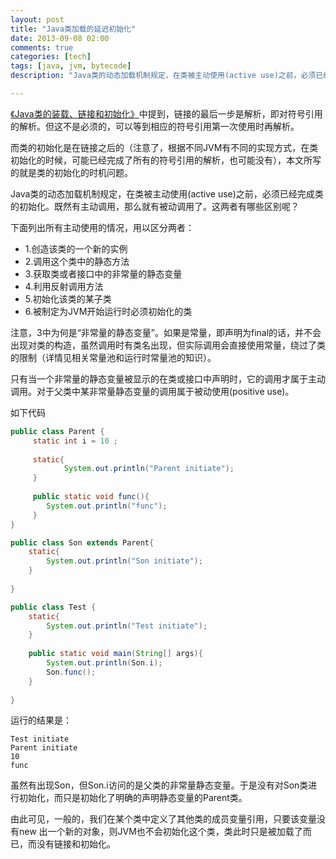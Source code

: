```yaml
---
layout: post
title: "Java类加载的延迟初始化"
date: 2013-09-08 02:00
comments: true
categories: [tech]
tags: [java, jvm, bytecode]
description: "Java类的动态加载机制规定，在类被主动使用(active use)之前，必须已经完成类的初始化。既然有主动调用，那么就有被动调用了。这两者有哪些区别呢？"

---
```


[《Java类的装载、链接和初始化》](http://biaobiaoqi.me/blog/2013/09/08/java-class-loading-linking-and-initialising/)中提到，链接的最后一步是解析，即对符号引用的解析。但这不是必须的，可以等到相应的符号引用第一次使用时再解析。

而类的初始化是在链接之后的（注意了，根据不同JVM有不同的实现方式，在类初始化的时候，可能已经完成了所有的符号引用的解析，也可能没有），本文所写的就是类的初始化的时机问题。


Java类的动态加载机制规定，在类被主动使用(active use)之前，必须已经完成类的初始化。既然有主动调用，那么就有被动调用了。这两者有哪些区别呢？

下面列出所有主动使用的情况，用以区分两者：

* 1.创造该类的一个新的实例
* 2.调用这个类中的静态方法
* 3.获取类或者接口中的非常量的静态变量
* 4.利用反射调用方法
* 5.初始化该类的某子类
* 6.被制定为JVM开始运行时必须初始化的类

注意，3中为何是“非常量的静态变量”。如果是常量，即声明为final的话，并不会出现对类的构造，虽然调用时有类名出现，但实际调用会直接使用常量，绕过了类的限制（详情见相关常量池和运行时常量池的知识）。

只有当一个非常量的静态变量被显示的在类或接口中声明时，它的调用才属于主动调用。对于父类中某非常量静态变量的调用属于被动使用(positive use)。

<!--more-->
如下代码
```java
public class Parent {  
     static int i = 10 ;  
  
     static{  
            System.out.println("Parent initiate");  
     }  
       
     public static void func(){  
        System.out.println("func");  
     }  
}  

public class Son extends Parent{  
    static{  
        System.out.println("Son initiate");  
    }  
      
}  

public class Test {  
    static{  
        System.out.println("Test initiate");  
    }  
      
    public static void main(String[] args){  
        System.out.println(Son.i);  
        Son.func();  
    }  
      
}  
```

运行的结果是：
```
Test initiate  
Parent initiate  
10  
func  
```

虽然有出现Son，但Son.i访问的是父类的非常量静态变量。于是没有对Son类进行初始化，而只是初始化了明确的声明静态变量的Parent类。

由此可见，一般的，我们在某个类中定义了其他类的成员变量引用，只要该变量没有new 出一个新的对象，则JVM也不会初始化这个类，类此时只是被加载了而已，而没有链接和初始化。
